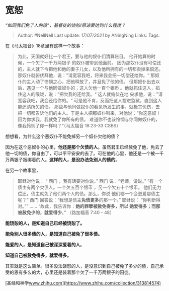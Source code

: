 # 宽恕
*“如同我们免了人的债”，基督徒的饶恕/原谅要达到什么程度？*

> Author: #NellNell 
Last update: *17/07/2021* by ANingNing
Links:
Tags: 
  

在《马太福音》18章里有这样一个故事：

> 为此，天国就好比一个君王，要与他的奴仆们清算账目。 他开始算的时候，一个欠了一千万两银子 的奴仆被带到他面前。 因为那奴仆没有可偿还的，主人就下令把他和他的妻子儿女，以及他所拥有的一切都卖掉来偿还。 那奴仆就俯伏拜他，说：”请宽容我吧，将来我会把一切偿还给你。“ 那奴仆的主人动了怜悯之心，把他释放了，并且免了他的债。 但那奴仆出去以后，遇见一个与他同做奴仆的；这人欠他一百个银币 。他就抓住这人，掐住这人的喉咙，说：”把欠我的还给我。“ 这人就俯伏在地 央求他，说：”请宽容我吧，我会还给你的。“ 可是他不肯，反而把这人投进监狱，直到这人能还清所欠的债。 那些与他同做奴仆的看见所发生的事，就极其忧伤，去把一切都告诉他们的主人。于是主人把那奴仆叫来，对他说：”你这恶奴！因为你求我，我就免了你所有的债。 难道你不也该怜悯与你同做奴仆的，像我怜悯了你一样吗？“（马太福音‬ ‭18:23-33‬ ‭CSBS‬‬）

  

想想看，为什么这个恶奴仆不能免掉另一个奴仆欠他的债？

  

  

  

  

  

  

  

因为在这个恶奴仆的心里，**他还是那个欠债的人**。虽然君王已经赦免了他，免去了他一切的债，你自由了，可以平平安安的去了。可在他的心里，他还是一个被一千万两银子捆绑着的人。**这样的人，是没办法免别人的债的**。

  

在另一个故事里，

> 耶稣对他说： “ 西门 ，我有话要对你说。” 西门 说：“老师，请说。” “有一个债主有两个欠债人。一个欠五百个银币 ，另一个欠五十个银币。 他们无力偿还，债主就免了他们两个人的债。那么，你说 他们哪一个会更爱那债主呢？” 西门 回答说：“我想是债主**免债更多**的那一个。” 耶稣说： “你判断得对。”” …… “故此，我告诉你：**她的罪孽被赦免得多，所以 她爱得多；而那被赦免少的，就爱得少**。” （路加福音‬ ‭7:40 - 48）

  

**能饶恕的人，是知道自己已经被饶恕了。**

**能免别人很多债的人，是知道自己被免了很多债。**

**能爱的人，是知道自己被深深爱着的人**。

**知道自己被赦免得多，就爱得多。**

  

其实就是这么简单。很多没法饶恕的人，是没意识到自己被免了多少的债，自己承受的恩有多么的大，心里还是装着那个欠了一千万两银子的囚徒。

[圣经和神学​www.zhihu.com](https://www.zhihu.com/collection/313814574)